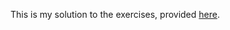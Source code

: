 This is my solution to the exercises, provided [here](http://openclassroom.stanford.edu/MainFolder/courses/cs145/old-site/docs/backup/ra-exercises.html).
